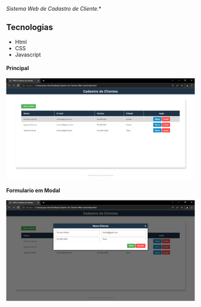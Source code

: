 *Sistema Web de Cadastro de Cliente.**

## Tecnologias
- Html
- CSS
- Javascript



#### Principal
![image](https://github.com/JoaoVitor-Dev/Cadastro-de-Clientes-Web/blob/main/github/1.PNG)

#### Formulario em Modal

![image](https://github.com/JoaoVitor-Dev/Cadastro-de-Clientes-Web/blob/main/github/2.PNG)
